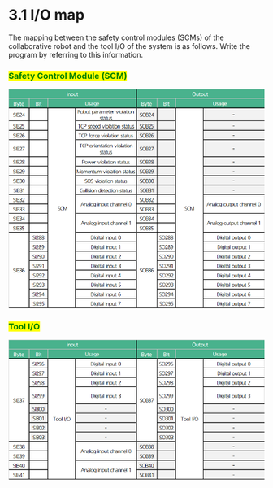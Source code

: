 # 3.1 I/O map

The mapping between the safety control modules (SCMs) of the collaborative robot and the tool I/O of the system is as follows. Write the program by referring to this information.

### <mark style="color:green;">Safety Control Module (SCM)</mark>

![](<../_assets/image_45.png>)

### <mark style="color:green;">Tool I/O</mark>

![](<../_assets/image_31.png>)
